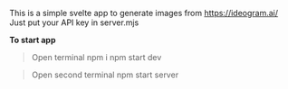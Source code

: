 This is a simple svelte app to generate images from https://ideogram.ai/ Just put your API key in server.mjs

**To start app**
> Open terminal
> npm i
> npm start dev

>Open second terminal
>npm start server